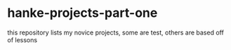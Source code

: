 # hanke-projects-part-one

this repository lists my novice projects, some are test, others are based off of lessons
